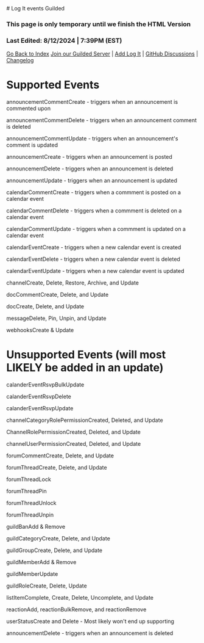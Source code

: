 <head>
    <meta name="description" content="Log It bot for Guilded Event Docs">
    <meta property="og:title" content="Log It Bot | Events" />
    <meta property="og:description" content="Log It bot for Guilded event descriptions" />
    <meta property="og:site_name" content="Log It" />
    <meta property="og:type" content="Website" />
  </head>
# Log It events Guilded

### This page is only temporary until we finish the HTML Version

### Last Edited: 8/12/2024 | 7:39PM (EST)

[Go Back to Index](./index.html) [Join our Guilded Server](https://www.guilded.gg/Mega-Utilities) | [Add Log It](https://www.guilded.gg/b/4d8fc585-5db0-4af8-9118-8c8b4ce7270a) | [GitHub Discussions](https://github.com/orgs/mu-mega-bots/discussions) | [Changelog](../pages/changelogs)

# Supported Events
announcementCommentCreate - triggers when an announcement is commented upon

announcementCommentDelete - triggers when an announcement comment is deleted

announcementCommentUpdate - triggers when an announcement's comment is updated

announcementCreate - triggers when an announcement is posted

announcementDelete - triggers when an announcement is deleted

announcementUpdate - triggers when an announcement is updated

calendarCommentCreate - triggers when a commment is posted on a calendar event

calendarCommentDelete - triggers when a commment is deleted on a calendar event

calendarCommentUpdate - triggers when a commment is updated on a calendar event

calendarEventCreate - triggers when a new calendar event is created

calendarEventDelete - triggers when a new calendar event is deleted

calendarEventUpdate - triggers when a new calendar event is updated

channelCreate, Delete, Restore, Archive, and Update

docCommentCreate, Delete, and Update

docCreate, Delete, and Update

messageDelete, Pin, Unpin, and Update

webhooksCreate & Update

# Unsupported Events (will most LIKELY be added in an update)
calanderEventRsvpBulkUpdate

calanderEventRsvpDelete

calanderEventRsvpUpdate

channelCategoryRolePermissionCreated, Deleted, and Update

ChannelRolePermissionCreated, Deleted, and Update

channelUserPermissionCreated, Deleted, and Update

forumCommentCreate, Delete, and Update

forumThreadCreate, Delete, and Update

forumThreadLock

forumThreadPin

forumThreadUnlock

forumThreadUnpin

guildBanAdd & Remove

guildCategoryCreate, Delete, and Update

guildGroupCreate, Delete, and Update

guildMemberAdd & Remove

guildMemberUpdate

guildRoleCreate, Delete, Update

listItemComplete, Create, Delete, Uncomplete, and Update

reactionAdd, reactionBulkRemove, and reactionRemove

userStatusCreate and Delete - Most likely won't end up supporting

announcementDelete - triggers when an announcement is deleted
